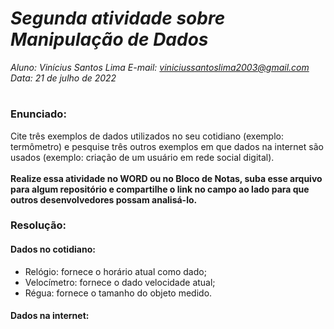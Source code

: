 # ***Segunda atividade sobre Manipulação de Dados***
_Aluno: Vinícius Santos Lima  E-mail: viniciussantoslima2003@gmail.com<br>Data: 21 de julho de 2022_
#  

### Enunciado: 
Cite três exemplos de dados utilizados no seu cotidiano (exemplo: termômetro) e pesquise três outros exemplos em que dados na internet são usados (exemplo: criação de um usuário em rede social digital).<br>
<br>
**Realize essa atividade no WORD ou no Bloco de Notas, suba esse arquivo para algum repositório e compartilhe o link no campo ao lado para que outros desenvolvedores possam analisá-lo.**

### Resolução:
#### Dados no cotidiano:

- Relógio: fornece o horário atual como dado;
- Velocímetro: fornece o dado velocidade atual;
- Régua: fornece o tamanho do objeto medido.

#### Dados na internet:

